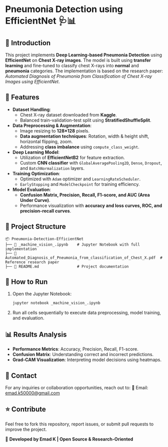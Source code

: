 # Pneumonia Detection using EfficientNet 🩺📊

## 📌 Introduction
This project implements **Deep Learning-based Pneumonia Detection** using **EfficientNet** on **Chest X-ray images**. The model is built using **transfer learning** and fine-tuned to classify chest X-rays into **normal** and **pneumonia** categories. The implementation is based on the research paper: *Automated Diagnosis of Pneumonia from Classification of Chest X-ray Images using EfficientNet*.

## 🚀 Features
- **Dataset Handling**:
  - Chest X-ray dataset downloaded from **Kaggle**.
  - Balanced train-validation-test split using **StratifiedShuffleSplit**.
- **Data Preprocessing & Augmentation**:
  - Image resizing to **128×128** pixels.
  - **Data augmentation techniques**: Rotation, width & height shift, horizontal flipping, zoom.
  - Addressing **class imbalance** using `compute_class_weight`.
- **Deep Learning Model**:
  - Utilization of **EfficientNetB2** for feature extraction.
  - Custom **CNN classifier** with `GlobalAveragePooling2D`, `Dense`, `Dropout`, and `BatchNormalization` layers.
- **Training Optimization**:
  - Optimized with `Adam` optimizer and `LearningRateScheduler`.
  - `EarlyStopping` and `ModelCheckpoint` for training efficiency.
- **Model Evaluation**:
  - **Confusion Matrix, Precision, Recall, F1-score, and AUC (Area Under Curve)**.
  - Performance visualization with **accuracy and loss curves, ROC, and precision-recall curves**.

## 📂 Project Structure
```
📦 Pneumonia-Detection-EfficientNet
├── 📜 _machine_vision_.ipynb    # Jupyter Notebook with full implementation
├── 📜 Automated_Diagnosis_of_Pneumonia_from_classification_of_Chest_X.pdf  # Reference research paper
├── 📜 README.md                 # Project documentation
```

## 📌 How to Run
1. Open the Jupyter Notebook:
   ```bash
   jupyter notebook _machine_vision_.ipynb
   ```
2. Run all cells sequentially to execute data preprocessing, model training, and evaluation.

## 📊 Results Analysis
- **Performance Metrics**: Accuracy, Precision, Recall, F1-score.
- **Confusion Matrix**: Understanding correct and incorrect predictions.
- **Grad-CAM Visualization**: Interpreting model decisions using heatmaps.

## 📧 Contact
For any inquiries or collaboration opportunities, reach out to:
📩 Email: emad.k50000@gmail.com

## ⭐ Contribute
Feel free to fork this repository, report issues, or submit pull requests to improve the project.

🔹 **Developed by Emad K | Open Source & Research-Oriented**

